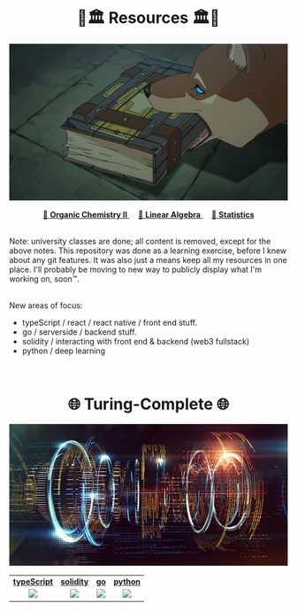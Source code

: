 <h1 align="center">🌲🏛️ Resources 🏛️🌲</h1>
<p align="center">
<kbd>
  <img width="512" src=".assets/images/prior.jpg">
</kbd>

<tr>
    <td>
      <p align="center">
        <a href="http://raw.githubusercontent.com/nosvagor/notes/master/.assets/prior/o-chem-II.pdf">📓 <strong>Organic Chemistry II</strong>
        </a>
        &nbsp;
        &nbsp;
        <a href="http://raw.githubusercontent.com/nosvagor/notes/master/.assets/prior/linear-algebra.pdf"> 📓 <strong>Linear Algebra</strong>
        </a>
        &nbsp;
        &nbsp;
        <a href="http://raw.githubusercontent.com/nosvagor/notes/master/.assets/prior/statistics.pdf">📓 <strong>Statistics</strong>
        </a>
      </p>
    </td>
  </tr>
</p>

<br>
Note: university classes are done; all content is removed, except for the
above notes. This repository was done as a learning exercise, before I knew
about any git features. It was also just a means keep all my resources in one place. I'll probably be moving to new way to publicly display what I'm working on, soon&trade;.
<br><br>

New areas of focus:
- typeScript / react / react native / front end stuff.
- go / serverside / backend stuff.
- solidity / interacting with front end & backend (web3 fullstack)
- python / deep learning
<br>

<h1 align="center">🌐 Turing-Complete 🌐</h1>

<p align="center">
<kbd>
  <img width="512" src=".assets/images/code.jpg">
</kbd>
</p>

<table align="center">
  <tr>
    <td align="center"><strong><a href="ts/">typeScript</a></strong></td>
    <td align="center"><strong><a href="solidity/">solidity</a></strong></td>
    <td align="center"><strong><a href="go/">go</a></strong></td>
    <td align="center"><strong><a href="python/">python</a></strong></td>
  </tr>
  <tr>
    <td align="center"><a href="ts/"><img src=".assets/images/ts.ico"></a></td>
    <td align="center"><a href="solidity/"><img src=".assets/images/solidity.ico"></a></td>
    <td align="center"><a href="go/"><img src=".assets/images/go.ico"></a></td>
    <td align="center"><a href="python/"><img src=".assets/images/python.ico"></a></td>
  </tr>
</table>
